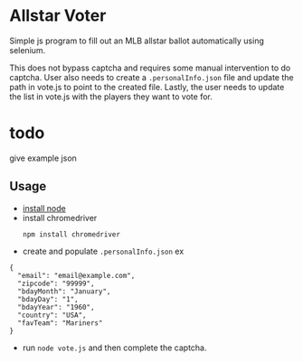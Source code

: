 # Allstar Voter

Simple js program to fill out an MLB allstar ballot automatically using selenium.

This does not bypass captcha and requires some manual intervention to do captcha.
User also needs to create a `.personalInfo.json` file and update the path in vote.js
to point to the created file. Lastly, the user needs to update the list in vote.js with
the players they want to vote for.

# todo 

give example json

## Usage

- [install node](https://nodejs.org)
- install chromedriver
    ```
    npm install chromedriver
    ```
- create and populate `.personalInfo.json`
ex
```
{
  "email": "email@example.com",
  "zipcode": "99999",
  "bdayMonth": "January",
  "bdayDay": "1",
  "bdayYear": "1960",
  "country": "USA",
  "favTeam": "Mariners"
}
```
- run `node vote.js` and then complete the captcha.

